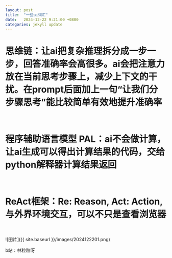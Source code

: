 ```yaml
---
layout: post
title:  "一些ai词汇"
date:   2024-12-22 9:21:00 +0800
categories: jekyll update
---
```


# 思维链：让ai把复杂推理拆分成一步一步，回答准确率会高很多。ai会把注意力放在当前思考步骤上，减少上下文的干扰。在prompt后面加上一句“让我们分步骤思考”能比较简单有效地提升准确率

<br/>

# 程序辅助语言模型 PAL：ai不会做计算，让ai生成可以得出计算结果的代码，交给python解释器计算结果返回

<br/>

# ReAct框架：Re: Reason, Act: Action, 与外界环境交互，可以不只是查看浏览器

<br/>

![图片]({{ site.baseurl }}/images/2024122201.png)

b站：林粒粒呀